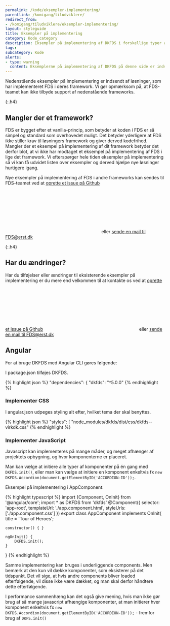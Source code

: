 ```yaml
---
permalink: /kode/eksempler-implementering/
parentlink: /komigang/tiludviklere/
redirect_from:
- /komigang/tiludviklere/eksempler-implementering/
layout: styleguide
title: Eksempler på implementering
category: Kode_category
description: Eksempler på implementering af DKFDS i forskellige typer af projekter
tags: 
subcategory: Kode
alerts:
- type: warning
  content: Eksemplerne på implementering af DKFDS på denne side er indsendt af brugere af Det Fælles designsystem. Det Fælles Designsystem supporterer ikke disse eksempler.
---
```


Nedenstående eksempler på implementering er indsendt af løsninger, som har implementeret FDS i deres framework. Vi gør opmærksom på, at FDS-teamet kan ikke tilbyde support af nedenstående frameworks.

{:.h4}
## Mangler der et framework?
FDS er bygget efter et vanilla-princip, som betyder at koden i FDS er så simpel og standard som overhovedet muligt. Det betyder yderligere at FDS ikke stiller krav til løsningers framework og giver derved kodefrihed. Mangler der et eksempel på implementering af dit framework betyder det derfor blot, at vi ikke har modtaget et eksempel på implementering af FDS i lige det framework. Vi efterspørger hele tiden eksempler på implementering så vi kan få udvidet listen over eksempler og derved hjælpe nye løsninger hurtigere igang.

Nye eksempler på implementering af FDS i andre frameworks kan sendes til FDS-teamet ved at <a href="https://github.com/detfaellesdesignsystem/dkfds-components/issues/new/choose" class="icon-link">oprette et issue på Github<svg class="icon-svg" focusable="false" aria-hidden="true"><use xlink:href="#open-in-new"></use></svg></a> eller <a href="mailto:fds@erst.dk">sende en mail til FDS@erst.dk</a>

{:.h4}
## Har du ændringer?
Har du tilføjelser eller ændringer til eksisterende eksempler på implementering er du mere end velkommen til at kontakte os ved at <a href="https://github.com/detfaellesdesignsystem/dkfds-components/issues/new/choose" class="icon-link">oprette et issue på Github<svg class="icon-svg" focusable="false" aria-hidden="true"><use xlink:href="#open-in-new"></use></svg></a> eller <a href="mailto:fds@erst.dk">sende en mail til FDS@erst.dk</a>

## Angular

For at bruge DKFDS med Angular CLI gøres følgende:

I package.json tilføjes DKFDS.

{% highlight json %}
"dependencies": {
    "dkfds": "^5.0.0"
{% endhighlight %}


### Implementer CSS

I angular.json udpeges styling alt efter, hvilket tema der skal benyttes.

{% highlight json %}
"styles": [
    "node_modules/dkfds/dist/css/dkfds-­virkdk.css"
{% endhighlight %}

### Implementer JavaScript

Javascript kan implementeres på mange måder, og meget afhænger af projektets opbygning, og hvor komponenterne er placeret.

Man kan vælge at initiere alle typer af komponenter på én gang med `DKFDS.init()`, eller man kan vælge at initiere en komponent enkeltvis fx `new DKFDS.Accordion(document.getElementByID('ACCORDION-ID'));`.

Eksempel på implementering i AppComponent:

{% highlight typescript %}
import {Component, OnInit} from '@angular/core';
import * as DKFDS from 'dkfds'
@Component({
    selector: 'app-root',
    templateUrl: './app.component.html',
    styleUrls: ['./app.component.css']
})
export class AppComponent implements OnInit{
    title = 'Tour of Heroes';
    
    constructor() { }
    
    ngOnInit() {
        DKFDS.init();
    }
}
{% endhighlight %}

Samme implementering kan bruges i underliggende components. Men bemærk at den kun vil dække komponenter, som eksisterer på det tidspunkt. Det vil sige, at hvis andre components bliver loaded efterfølgende, vil disse ikke være dækket, og man skal derfor håndtere dette efterfølgende.

I performance sammenhæng kan det også give mening, hvis man ikke gør brug af så mange javascript afhængige komponenter, at man initierer hver komponent enkeltvis fx `new DKFDS.Accordion(document.getElementByID('ACCORDION-ID'));` - fremfor brug af `DKFS.init()`
